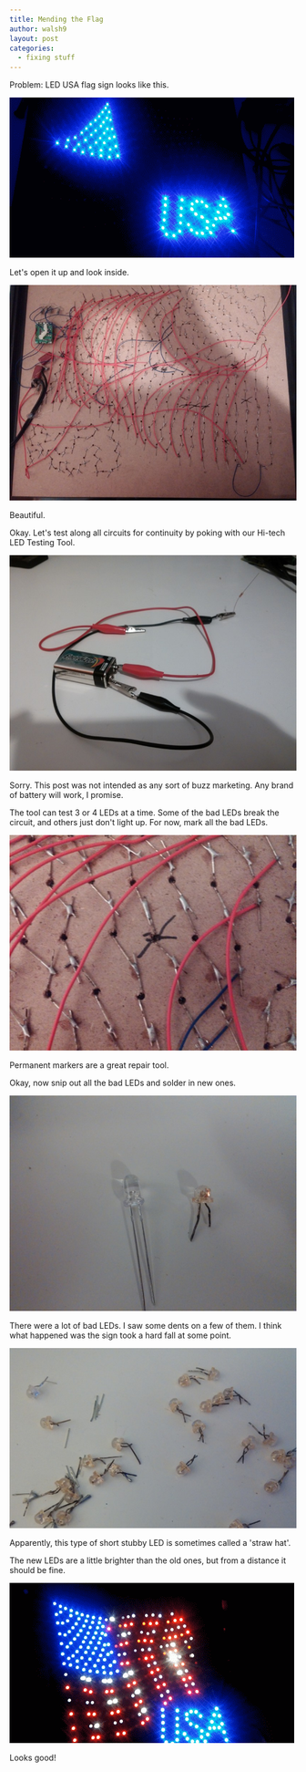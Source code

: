 ```yaml
---
title: Mending the Flag
author: walsh9
layout: post
categories:
  - fixing stuff
---
```

Problem: LED USA flag sign looks like this.

![LED USA Sign Before](/i/usa_before.gif)

Let's open it up and look inside.

![LED Circuits](/i/IMG_20150413_231918-800x600.jpg)

Beautiful.

Okay. Let's test along all circuits for continuity by poking with our Hi-tech LED Testing Tool.

![Hi-Tech LED Testing Tool](/i/IMG_20150413_231123-800x600.jpg)

Sorry. This post was not intended as any sort of buzz marketing. Any brand of battery will work, I promise.

The tool can test 3 or 4 LEDs at a time. Some of the bad LEDs break the circuit, and others just don't light up. For now, mark all the bad LEDs.

![Mark the bad LEDs](/i/IMG_20150413_231928.jpg)

Permanent markers are a great repair tool.

Okay, now snip out all the bad LEDs and solder in new ones.

![Good LED. Bad LED.](/i/IMG_20150413_232412-800x600.jpg)

There were a lot of bad LEDs. I saw some dents on a few of them. I think what happened was the sign took a hard fall at some point.

![Dead LEDs.](/i//IMG_20150420_2001121-800x501.jpg)

Apparently, this type of short stubby LED is sometimes called a 'straw hat'.

The new LEDs are a little brighter than the old ones, but from a distance it should be fine.

![USA flag LED sign after.](/i/usa_after.gif)

Looks good!